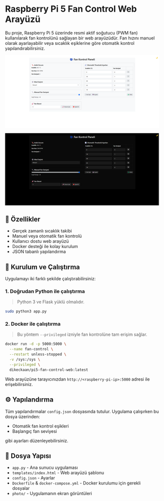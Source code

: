 # Raspberry Pi 5 Fan Control Web Arayüzü

Bu proje, Raspberry Pi 5 üzerinde resmi aktif soğutucu (PWM fan) kullanılarak fan kontrolünü sağlayan bir web arayüzüdür. Fan hızını manuel olarak ayarlayabilir veya sıcaklık eşiklerine göre otomatik kontrol yapılandırabilirsiniz.

<p align="center">
  <img src="photo/light.png" alt="Fan Kontrol Paneli (Aydınlık Tema)" width="600"/>
</p>
<p align="center">
  <img src="photo/dark.png" alt="Fan Kontrol Paneli (Karanlık Tema)" width="600"/>
</p>

## 🚀 Özellikler

- Gerçek zamanlı sıcaklık takibi
- Manuel veya otomatik fan kontrolü
- Kullanıcı dostu web arayüzü
- Docker desteği ile kolay kurulum
- JSON tabanlı yapılandırma

## 🔧 Kurulum ve Çalıştırma

Uygulamayı iki farklı şekilde çalıştırabilirsiniz:

### 1. Doğrudan Python ile çalıştırma

> Python 3 ve Flask yüklü olmalıdır.

```bash
sudo python3 app.py
```

### 2. Docker ile çalıştırma

> Bu yöntem `--privileged` izniyle fan kontrolüne tam erişim sağlar.

```bash
docker run -d -p 5000:5000 \
  --name fan-control \
  --restart unless-stopped \
  -v /sys:/sys \
  --privileged \
  dikeckaan/pi5-fan-control-web:latest
```

Web arayüzüne tarayıcınızdan `http://<raspberry-pi-ip>:5000` adresi ile erişebilirsiniz.

## ⚙️ Yapılandırma

Tüm yapılandırmalar `config.json` dosyasında tutulur. Uygulama çalışırken bu dosya üzerinden:

- Otomatik fan kontrol eşikleri
- Başlangıç fan seviyesi

gibi ayarları düzenleyebilirsiniz.

## 📁 Dosya Yapısı

- `app.py` - Ana sunucu uygulaması
- `templates/index.html` - Web arayüzü şablonu
- `config.json` - Ayarlar
- `Dockerfile` & `docker-compose.yml` - Docker kurulumu için gerekli dosyalar
- `photo/` - Uygulamanın ekran görüntüleri

